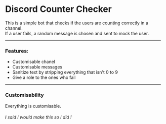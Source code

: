 # Discord Counter Checker

This is a simple bot that checks if the users are counting correctly in a channel.
<br/> If a user fails, a random message is chosen and sent to mock the user.

---

### Features:
- Customisable chanel
- Customisable messages
- Sanitize text by stripping everything that isn't 0 to 9
- Give a role to the ones who fail

---

### Customisability
Everything is customisable.


###### I said I would make this so I did !
